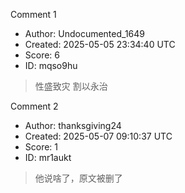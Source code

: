 Comment 1

- Author: Undocumented_1649
- Created: 2025-05-05 23:34:40 UTC
- Score: 6
- ID: mqso9hu

> 性盛致灾 割以永治

Comment 2

- Author: thanksgiving24
- Created: 2025-05-07 09:10:37 UTC
- Score: 1
- ID: mr1aukt

> 他说啥了，原文被删了

